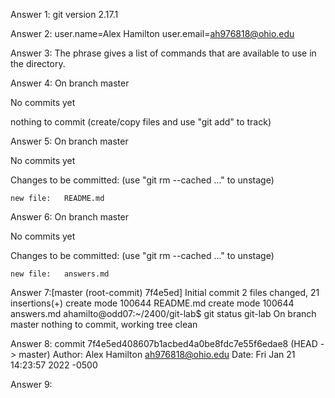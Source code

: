 Answer 1: git version 2.17.1

Answer 2: user.name=Alex Hamilton
	  user.email=ah976818@ohio.edu

Answer 3: The phrase gives a list of commands that are available to use in the directory.

Answer 4: On branch master

No commits yet

nothing to commit (create/copy files and use "git add" to track)

Answer 5: On branch master

No commits yet

Changes to be committed:
  (use "git rm --cached <file>..." to unstage)

	new file:   README.md

Answer 6: On branch master

No commits yet

Changes to be committed:
  (use "git rm --cached <file>..." to unstage)

	new file:   answers.md

Answer 7:[master (root-commit) 7f4e5ed] Initial commit
 2 files changed, 21 insertions(+)
 create mode 100644 README.md
 create mode 100644 answers.md
ahamilto@odd07:~/2400/git-lab$ git status git-lab
On branch master
nothing to commit, working tree clean

Answer 8: commit 7f4e5ed408607b1acbed4a0be8fdc7e55f6edae8 (HEAD -> master)
Author: Alex Hamilton <ah976818@ohio.edu>
Date:   Fri Jan 21 14:23:57 2022 -0500

Answer 9: 
